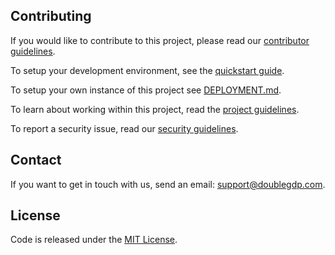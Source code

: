 ## Contributing

If you would like to contribute to this project, please read our [contributor guidelines](https://gitlab.com/doublegdp/open-platform/-/blob/master/CONTRIBUTING.md).

To setup your development environment, see the [quickstart guide](https://gitlab.com/doublegdp/open-platform/-/blob/master/DEV_SETUP.md).

To setup your own instance of this project see [DEPLOYMENT.md](https://gitlab.com/doublegdp/open-platform/-/blob/master/DEPLOYMENT.md).

To learn about working within this project, read the [project guidelines](https://gitlab.com/doublegdp/open-platform/-/blob/master/HANDBOOK.md).

To report a security issue, read our [security guidelines](https://gitlab.com/doublegdp/open-platform/-/blob/master/SECURITY.md).

## Contact

If you want to get in touch with us, send an email: [support@doublegdp.com](mailto:support@doublegdp.com).

## License

Code is released under the [ MIT License](https://gitlab.com/doublegdp/open-platform/-/blob/master/LICENSE.md).
